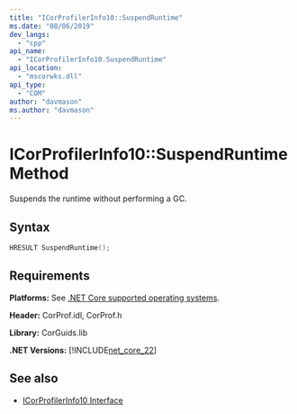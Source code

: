 ```yaml
---
title: "ICorProfilerInfo10::SuspendRuntime"
ms.date: "08/06/2019"
dev_langs:
  - "cpp"
api_name:
  - "ICorProfilerInfo10.SuspendRuntime"
api_location:
  - "mscorwks.dll"
api_type:
  - "COM"
author: "davmason"
ms.author: "davmason"
---
```

# ICorProfilerInfo10::SuspendRuntime Method

Suspends the runtime without performing a GC.

## Syntax

```cpp
HRESULT SuspendRuntime();
```

## Requirements

**Platforms:** See [.NET Core supported operating systems](../../../core/install/dependencies.md?pivots=os-windows).

**Header:** CorProf.idl, CorProf.h

**Library:** CorGuids.lib

**.NET Versions:** [!INCLUDE[net_core_22](../../../../includes/net-core-30-md.md)]

## See also

- [ICorProfilerInfo10 Interface](icorprofilerinfo10-interface.md)
